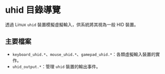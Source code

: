 # uhid 目錄導覽

透過 Linux `uhid` 裝置模擬虛擬輸入，供系統將其視為一般 HID 裝置。

## 主要檔案

- `keyboard_uhid.*`、`mouse_uhid.*`、`gamepad_uhid.*`：各類虛擬輸入裝置的實作。
- `uhid_output.*`：管理 `uhid` 裝置的輸出事件。
